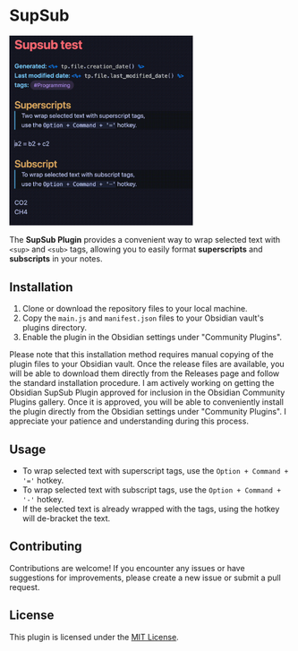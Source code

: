 # SupSub
<img src = "testmovie.gif" width="65%">

The **SupSub Plugin** provides a convenient way to wrap selected text with `<sup>` and `<sub>` tags, allowing you to easily format __superscripts__ and __subscripts__ in your notes.

## Installation

1. Clone or download the repository files to your local machine.
2. Copy the `main.js` and `manifest.json` files to your Obsidian vault's plugins directory.
3. Enable the plugin in the Obsidian settings under "Community Plugins".

Please note that this installation method requires manual copying of the plugin files to your Obsidian vault. Once the release files are available, you will be able to download them directly from the Releases page and follow the standard installation procedure. I am actively working on getting the Obsidian SupSub Plugin approved for inclusion in the Obsidian Community Plugins gallery. Once it is approved, you will be able to conveniently install the plugin directly from the Obsidian settings under "Community Plugins". I appreciate your patience and understanding during this process.

## Usage

- To wrap selected text with superscript tags, use the `Option + Command + '='` hotkey.
- To wrap selected text with subscript tags, use the `Option + Command + '-'` hotkey.
- If the selected text is already wrapped with the tags, using the hotkey will de-bracket the text.

## Contributing

Contributions are welcome! If you encounter any issues or have suggestions for improvements, please create a new issue or submit a pull request.

## License

This plugin is licensed under the [MIT License](LICENSE).
